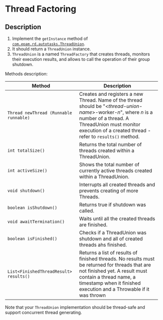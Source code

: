 # Thread Factoring 

## Description 
1. Implement the `getInstance` method of [`com.epam.rd.autotasks.ThreadUnion`](src/main/java/com/epam/rd/autotasks/ThreadUnion.java).
2. It should return a `ThreadUnion` instance.
3. `ThreadUnion` is a named `ThreadFactory` that creates threads, monitors their execution results, and allows to call the operation of their group shutdown.

Methods description:

| Method | Description |
| --- | --- |
| `Thread newThread (Runnable runnable)` | Creates and registers a new Thread. Name of the thread should be "&lt;_thread-union-name_&gt;-worker-_n_", where _n_ is a number of a thread. A ThreadUnion must monitor execution of a created thread - refer to `results()` method. | 
| `int totalSize()` | Returns the total number of threads created within a ThreadUnion. |
| `int activeSize()` | Shows the total number of currently active threads created within a ThreadUnion. |
| `void shutdown()` | Interrupts all created threads and prevents creating of more Threads. |
| `boolean isShutdown()` | Returns true if shutdown was called. |
| `void awaitTermination()` | Waits until all the created threads are finished. |
| `boolean isFinished()` | Checks if a ThreadUnion was shutdown and all of created threads ahs finished.|
| `List<FinishedThreadResult> results()` | Returns a list of results of finished threads. No results must be returned for threads that are not finished yet. A result must contain a thread name, a timestamp when it finished execution and a Throwable if it was thrown | 

 Note that your `ThreadUnion` implementation should be thread-safe and support concurrent thread generating.  
